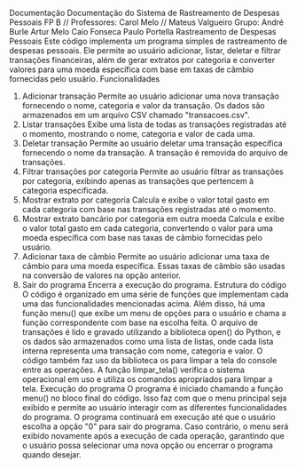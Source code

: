 Documentação
Documentação do Sistema de Rastreamento de Despesas Pessoais
FP B // Professores: Carol Melo // Mateus Valgueiro
Grupo: 
André Burle
Artur Melo
Caio Fonseca
Paulo Portella
Rastreamento de Despesas Pessoais
Este código implementa um programa simples de rastreamento de despesas pessoais. Ele permite ao usuário adicionar, listar, deletar e filtrar transações financeiras, além de gerar extratos por categoria e converter valores para uma moeda específica com base em taxas de câmbio fornecidas pelo usuário.
Funcionalidades
1. Adicionar transação
Permite ao usuário adicionar uma nova transação fornecendo o nome, categoria e valor da transação. Os dados são armazenados em um arquivo CSV chamado "transacoes.csv".
2. Listar transações
Exibe uma lista de todas as transações registradas até o momento, mostrando o nome, categoria e valor de cada uma.
3. Deletar transação
Permite ao usuário deletar uma transação específica fornecendo o nome da transação. A transação é removida do arquivo de transações.
4. Filtrar transações por categoria
Permite ao usuário filtrar as transações por categoria, exibindo apenas as transações que pertencem à categoria especificada.
5. Mostrar extrato por categoria
Calcula e exibe o valor total gasto em cada categoria com base nas transações registradas até o momento.
6. Mostrar extrato bancário por categoria em outra moeda
Calcula e exibe o valor total gasto em cada categoria, convertendo o valor para uma moeda específica com base nas taxas de câmbio fornecidas pelo usuário.
7. Adicionar taxa de câmbio
Permite ao usuário adicionar uma taxa de câmbio para uma moeda específica. Essas taxas de câmbio são usadas na conversão de valores na opção anterior.
0. Sair do programa
Encerra a execução do programa.
Estrutura do código
O código é organizado em uma série de funções que implementam cada uma das funcionalidades mencionadas acima. Além disso, há uma função menu() que exibe um menu de opções para o usuário e chama a função correspondente com base na escolha feita.
O arquivo de transações é lido e gravado utilizando a biblioteca open() do Python, e os dados são armazenados como uma lista de listas, onde cada lista interna representa uma transação com nome, categoria e valor.
O código também faz uso da biblioteca os para limpar a tela do console entre as operações. A função limpar_tela() verifica o sistema operacional em uso e utiliza os comandos apropriados para limpar a tela.
Execução do programa
O programa é iniciado chamando a função menu() no bloco final do código. Isso faz com que o menu principal seja exibido e permite ao usuário interagir com as diferentes funcionalidades do programa.
O programa continuará em execução até que o usuário escolha a opção "0" para sair do programa. Caso contrário, o menu será exibido novamente após a execução de cada operação, garantindo que o usuário possa selecionar uma nova opção ou encerrar o programa quando desejar.

